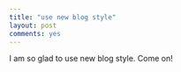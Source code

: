 ```yaml
---
title: "use new blog style"
layout: post
comments: yes
---
```

I am so glad to use new blog style. Come on!